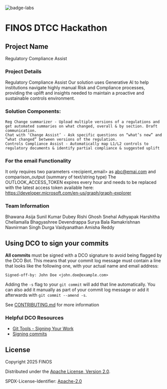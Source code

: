 ![badge-labs](https://user-images.githubusercontent.com/327285/230928932-7c75f8ed-e57b-41db-9fb7-a292a13a1e58.svg)

# FINOS DTCC Hackathon 

## Project Name
Regulatory Compliance Assist

### Project Details
Regulatory Compliance Assist
Our solution uses Generative AI to help institutions navigate highly manual Risk and Compliance processes, providing the uplift and insights needed to maintain a proactive and sustainable controls environment.

### Solution Components:
    Reg Change summarizer - Upload multiple versions of a regulations and get automated summaries on what changed, overall & by section. Draft communication.
    Chat with ‘Change Assist’ - Ask specific questions on “what’s new” and  “what changed” between versions of the regulation. 
    Controls Compliance Assist - Automatically map L1/L2 controls to regulatory documents & identify partial compliance & suggested uplift

### For the email Functionality

It only requires two parameters <recipient_email> as <abc@emai.com> and comparison_output (summary of text/string type)
The OUTLOOK_ACCESS_TOKEN expires every hour and needs to be replaced with the latest access token available here: https://developer.microsoft.com/en-us/graph/graph-explorer

### Team Information

Bhawana Asija
Sunil Kumar Dubey
Rishi Ghosh
Snehal Adhyapak
Harshitha Chellamalla
Bhagyashree Devendrappa
Surya Bala Ramakrishnan
Navnirman Singh
Durga Vaidyanathan
Amisha Reddy

## Using DCO to sign your commits

**All commits** must be signed with a DCO signature to avoid being flagged by the DCO Bot. This means that your commit log message must contain a line that looks like the following one, with your actual name and email address:

```
Signed-off-by: John Doe <john.doe@example.com>
```

Adding the `-s` flag to your `git commit` will add that line automatically. You can also add it manually as part of your commit log message or add it afterwards with `git commit --amend -s`.

See [CONTRIBUTING.md](./.github/CONTRIBUTING.md) for more information

### Helpful DCO Resources
- [Git Tools - Signing Your Work](https://git-scm.com/book/en/v2/Git-Tools-Signing-Your-Work)
- [Signing commits
](https://docs.github.com/en/github/authenticating-to-github/signing-commits)


## License

Copyright 2025 FINOS

Distributed under the [Apache License, Version 2.0](http://www.apache.org/licenses/LICENSE-2.0).

SPDX-License-Identifier: [Apache-2.0](https://spdx.org/licenses/Apache-2.0)









